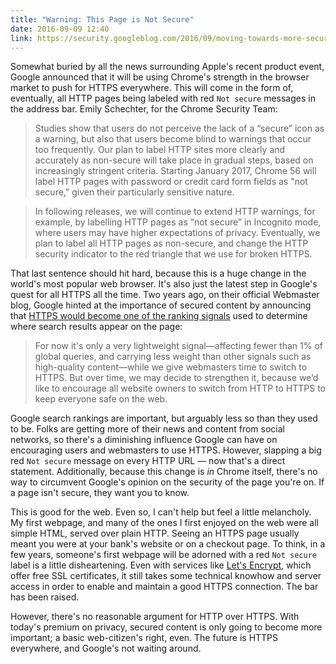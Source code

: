 ```yaml
---
title: "Warning: This Page is Not Secure"
date: 2016-09-09 12:40
link: https://security.googleblog.com/2016/09/moving-towards-more-secure-web.html
---
```


Somewhat buried by all the news surrounding Apple's recent product event, Google announced that it will be using Chrome's strength in the browser market to push for HTTPS everywhere. This will come in the form of, eventually, all HTTP pages being labeled with red `Not secure` messages in the address bar. Emily Schechter, for the Chrome Security Team:

> Studies show that users do not perceive the lack of a “secure” icon as a warning, but also that users become blind to warnings that occur too frequently. Our plan to label HTTP sites more clearly and accurately as non-secure will take place in gradual steps, based on increasingly stringent criteria. Starting January 2017, Chrome 56 will label HTTP pages with password or credit card form fields as "not secure," given their particularly sensitive nature.

> In following releases, we will continue to extend HTTP warnings, for example, by labelling HTTP pages as “not secure” in Incognito mode, where users may have higher expectations of privacy. Eventually, we plan to label all HTTP pages as non-secure, and change the HTTP security indicator to the red triangle that we use for broken HTTPS.

That last sentence should hit hard, because this is a huge change in the world's most popular web browser. It's also just the latest step in Google's quest for all HTTPS all the time. Two years ago, on their official Webmaster blog, Google hinted at the importance of secured content by announcing that [HTTPS would become one of the ranking signals][seo] used to determine where search results appear on the page:

> For now it's only a very lightweight signal—affecting fewer than 1% of global queries, and carrying less weight than other signals such as high-quality content—while we give webmasters time to switch to HTTPS. But over time, we may decide to strengthen it, because we’d like to encourage all website owners to switch from HTTP to HTTPS to keep everyone safe on the web.

Google search rankings are important, but arguably less so than they used to be. Folks are getting more of their news and content from social networks, so there's a diminishing influence Google can have on encouraging users and webmasters to use HTTPS. However, slapping a big red `Not secure` message on every HTTP URL &mdash; now that's a direct statement. Additionally, because this change is _in_ Chrome itself, there's no way to circumvent Google's opinion on the security of the page you're on. If a page isn't secure, they want you to know.

This is good for the web. Even so, I can't help but feel a little melancholy. My first webpage, and many of the ones I first enjoyed on the web were all simple HTML, served over plain HTTP. Seeing an HTTPS page usually meant you were at your bank's website or on a checkout page. To think, in a few years, someone's first webpage will be adorned with a red `Not secure` label is a little disheartening. Even with services like [Let's Encrypt][le], which offer free SSL certificates, it still takes some technical knowhow and server access in order to enable and maintain a good HTTPS connection. The bar has been raised.

However, there's no reasonable argument for HTTP over HTTPS. With today's premium on privacy, secured content is only going to become more important; a basic web-citizen's right, even. The future is HTTPS everywhere, and Google's not waiting around.

[seo]: https://webmasters.googleblog.com/2014/08/https-as-ranking-signal.html
[le]: https://letsencrypt.org
